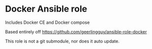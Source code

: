 # Docker Ansible role

Includes Docker CE and Docker compose

Based entirely off https://github.com/geerlingguy/ansible-role-docker

This role is not a git submodule, nor does it auto update.
